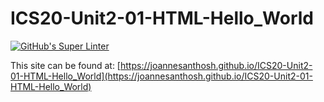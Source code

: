 # ICS20-Unit2-01-HTML-Hello_World
[![GitHub's Super Linter](https://github.com/joannesanthosh/ICS20-Unit2-01-HTML-Hello_World/workflows/GitHub's%20Super%20Linter/badge.svg)](https://github.com/joannesanthosh/ICS20-Unit2-01-HTML-Hello_World/actions)



This site can be found at: [https://joannesanthosh.github.io/ICS20-Unit2-01-HTML-Hello_World](https://joannesanthosh.github.io/ICS20-Unit2-01-HTML-Hello_World)
